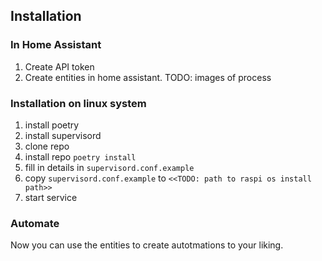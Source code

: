 
## Installation
### In Home Assistant
1. Create API token
1. Create entities in home assistant.
TODO: images of process

### Installation on linux system
1. install poetry
1. install supervisord
1. clone repo 
1. install repo `poetry install`
1. fill in details in `supervisord.conf.example`
1. copy `supervisord.conf.example` to `<<TODO: path to raspi os install path>>`
1. start service

### Automate
Now you can use the entities to create autotmations to your liking.